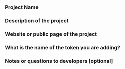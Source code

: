 <!-- You will not see HTML commented line in Pull Request body -->

<!-- ### Requirements -->
<!-- To have your token whitelisted on the SORA HASHI Bridge please fill in this form.  -->
<!-- Your request will be reviewed and you will be contacted.-->
<!-- Please name your PR in the form of [WL Token] *Name of the project* - *Name of the token* -->
<!-- For security reasons, you will be contacted at the email that is displayed on your project page, in case any sensitive information is needed. -->


### Project Name

<!-- Please provide the full name of your project -->

### Description of the project

<!-- Tell us more about what you do! -->

### Website or public page of the project

<!-- Please, share your official website with us -->

### What is the name of the token you are adding? 


### Notes or questions to developers [optional]